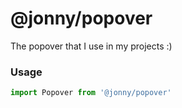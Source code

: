 # @jonny/popover

The popover that I use in my projects :)

### Usage

```jsx
import Popover from '@jonny/popover'

```
